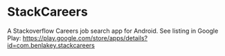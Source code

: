 StackCareers
============

A Stackoverflow Careers job search app for Android.
See listing in Google Play: https://play.google.com/store/apps/details?id=com.benlakey.stackcareers
